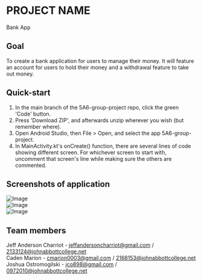 # PROJECT NAME
Bank App
## Goal
To create a bank application for users to manage their money. It will feature an account for users to hold their money and a withdrawal feature to take out money.
## Quick-start
1) In the main branch of the 5A6-group-project repo, click the green 'Code' button.
2) Press 'Download ZIP', and afterwards unzip wherever you wish (but remember where).
3) Open Android Studio, then File > Open, and select the app 5A6-group-project.
4) In MainActivity.kt's onCreate() function, there are several lines of code showing different screen. For whichever screen to start with, uncomment that screen's line while making sure the others are commented.
## Screenshots of application
![Image](https://i.ibb.co/fXsRZdY/Capture.png)<br>
![Image](https://i.ibb.co/NTk4gC5/Screenshot-20231013-222517.png)<br>
![Image](https://i.ibb.co/vsGBbQV/withdrawal-screen.png)
## Team members
Jeff Anderson Charriot - jeffandersoncharriot@gmail.com / 2133124@johnabbottcollege.net<br>
Caden Marion - cmarion0003@gmail.com / 2168153@johnabbottcollege.net<br>
Joshua Ostromogilski - jco898@gmail.com / 0972010@johnabbottcollege.net
